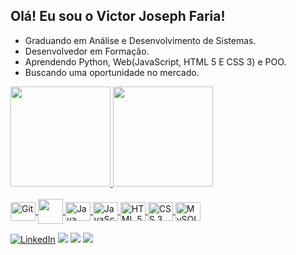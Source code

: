
## Olá! Eu sou o Victor Joseph Faria!
 - Graduando em Análise e Desenvolvimento de Sistemas.
 - Desenvolvedor em Formação.
 - Aprendendo Python, Web(JavaScript, HTML 5 E CSS 3) e POO.
 - Buscando uma oportunidade no mercado.
   

<div>
  <a href="[https://](https://github.com/VictorJosephF)">
  <img height="160em" src="https://github-readme-stats.vercel.app/api?username=VictorJosephF&show_icons=true&theme=synthwave&include_all_commits=false&count_private=true&rank_icon=github"/>
  <img height="160em" src="https://github-readme-stats.vercel.app/api/top-langs/?username=VictorJosephF&layout=compact&langs_count=10&theme=synthwave"/>                                                                                             
</div>

<div style= "display: inline_block"><br/>
<img align="center" alt="Git" rel="stylesheet" src="https://cdn.jsdelivr.net/gh/devicons/devicon/icons/git/git-original.svg" width="40" height="30">
<img align="center" src="https://cdn.jsdelivr.net/gh/devicons/devicon/icons/python/python-original.svg" width="40" height="40">
<img align="center" alt="Java" rel="stylesheet" src="https://cdn.jsdelivr.net/gh/devicons/devicon/icons/java/java-original.svg" width="40" height="30">
<img align="center" alt="JavaScript" rel="stylesheet" src="https://cdn.jsdelivr.net/gh/devicons/devicon/icons/javascript/javascript-original.svg" width="40" height="30">
<img align="center" alt="HTML 5" rel="stylesheet" src="https://cdn.jsdelivr.net/gh/devicons/devicon/icons/html5/html5-plain-wordmark.svg" width="40" height="30">
<img align="center" alt="CSS 3" rel="stylesheet" src="https://cdn.jsdelivr.net/gh/devicons/devicon/icons/css3/css3-plain-wordmark.svg" width="40" height="30">
<img align="center" alt="MySQL" rel="stylesheet" src="https://cdn.jsdelivr.net/gh/devicons/devicon/icons/mysql/mysql-original-wordmark.svg" width="40" height="30">

</div>



          
[![LinkedIn](https://img.shields.io/badge/LinkedIn-0077B5?style=for-the-badge&logo=linkedin&logoColor=white)](https://www.linkedin.com/in/victor-faria-47657520b/) 
<a href="https://www.instagram.com/nvk.exe/" target="_blank"><img src="https://img.shields.io/badge/-Instagram-%23E4405F?style=for-the-badge&logo=instagram&logoColor=white" target="_blank"></a>
<a href = "mailto:victorfariaj@gmail.com"><img src="https://img.shields.io/badge/-Gmail-%23333?style=for-the-badge&logo=gmail&logoColor=white" target="_blank"></a>
<a href="https://discord.gg/PrYAn92VYH" target="_blank"><img src="https://img.shields.io/badge/Discord-7289DA?style=for-the-badge&logo=discord&logoColor=white" target="_blank"></a>
